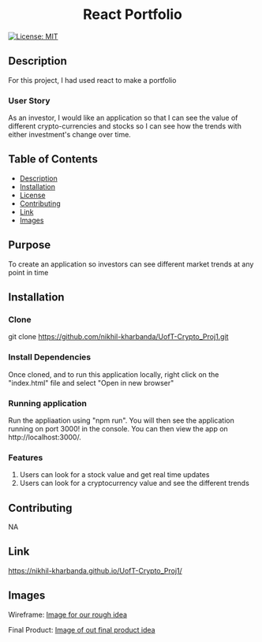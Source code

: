 


<h1 align="center">React Portfolio </h1>

  [![License: MIT](https://img.shields.io/badge/License-MIT-yellow.svg)](https://opensource.org/licenses/MIT) <br />

## Description
  For this project, I had used react to make a portfolio
  
### User Story
As an investor, I would like an application so that I can see the value of different crypto-currencies and stocks so I can see how the trends with either investment's change over time.

## Table of Contents
  - [Description](#description)
  - [Installation](#installation)
  - [License](#license)
  - [Contributing](#contributing)
  - [Link](#Link)
  - [Images](#images)  

## Purpose
  To create an application so investors can see different market trends at any point in time
  
## Installation

### Clone
  git clone https://github.com/nikhil-kharbanda/UofT-Crypto_Proj1.git

### Install Dependencies
Once cloned, and to run this application locally, right click on the "index.html" file and select "Open in new browser"

### Running application
Run the appliaation using "npm run". You will then see the application running on port 3000! in the console. You can then view the app on http://localhost:3000/.

### Features
1. Users can look for a stock value and get real time updates
2. Users can look for a cryptocurrency value and see the different trends

## Contributing
  NA

## Link
  https://nikhil-kharbanda.github.io/UofT-Crypto_Proj1/

## Images

Wireframe:
[Image for our rough idea](Assets/imgs/wireframe.png)

Final Product:
[Image of out final product idea](Assets/imgs/FinalProduct.PNG)
